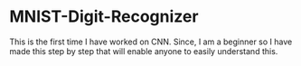 # MNIST-Digit-Recognizer
This is the first time I have worked on CNN. Since, I am a beginner so I have made this step by step that will enable anyone to easily understand this.
